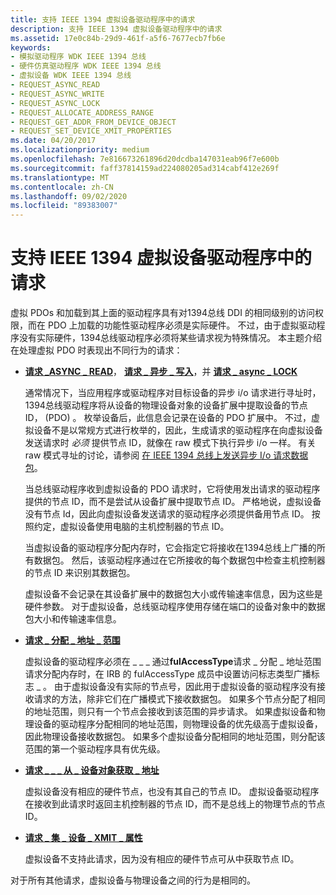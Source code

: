 ```yaml
---
title: 支持 IEEE 1394 虚拟设备驱动程序中的请求
description: 支持 IEEE 1394 虚拟设备驱动程序中的请求
ms.assetid: 17e0c84b-29d9-461f-a5f6-7677ecb7fb6e
keywords:
- 模拟驱动程序 WDK IEEE 1394 总线
- 硬件仿真驱动程序 WDK IEEE 1394 总线
- 虚拟设备 WDK IEEE 1394 总线
- REQUEST_ASYNC_READ
- REQUEST_ASYNC_WRITE
- REQUEST_ASYNC_LOCK
- REQUEST_ALLOCATE_ADDRESS_RANGE
- REQUEST_GET_ADDR_FROM_DEVICE_OBJECT
- REQUEST_SET_DEVICE_XMIT_PROPERTIES
ms.date: 04/20/2017
ms.localizationpriority: medium
ms.openlocfilehash: 7e816673261896d20dcdba147031eab96f7e600b
ms.sourcegitcommit: faff37814159ad224080205ad314cabf412e269f
ms.translationtype: MT
ms.contentlocale: zh-CN
ms.lasthandoff: 09/02/2020
ms.locfileid: "89383007"
---
```

# <a name="supporting-requests-in-ieee-1394-virtual-device-drivers"></a>支持 IEEE 1394 虚拟设备驱动程序中的请求





虚拟 PDOs 和加载到其上面的驱动程序具有对1394总线 DDI 的相同级别的访问权限，而在 PDO 上加载的功能性驱动程序必须是实际硬件。 不过，由于虚拟驱动程序没有实际硬件，1394总线驱动程序必须将某些请求视为特殊情况。 本主题介绍在处理虚拟 PDO 时表现出不同行为的请求：

-   [**请求 \_ASYNC \_ READ**](https://msdn.microsoft.com/library/windows/hardware/ff537634)， [**请求 \_ 异步 \_ 写入**](https://msdn.microsoft.com/library/windows/hardware/ff537636)，并 [**请求 \_ async \_ LOCK**](https://msdn.microsoft.com/library/windows/hardware/ff537633)

    通常情况下，当应用程序或驱动程序对目标设备的异步 i/o 请求进行寻址时，1394总线驱动程序将从设备的物理设备对象的设备扩展中提取设备的节点 ID， (PDO) 。 枚举设备后，此信息会记录在设备的 PDO 扩展中。 不过，虚拟设备不是以常规方式进行枚举的，因此，生成请求的驱动程序在向虚拟设备发送请求时 *必须* 提供节点 ID，就像在 raw 模式下执行异步 i/o 一样。 有关 raw 模式寻址的讨论，请参阅 [在 IEEE 1394 总线上发送异步 I/o 请求数据包](./sending-asynchronous-i-o-request-packets-on-the-ieee-1394-bus.md)。

    当总线驱动程序收到虚拟设备的 PDO 请求时，它将使用发出请求的驱动程序提供的节点 ID，而不是尝试从设备扩展中提取节点 ID。 严格地说，虚拟设备没有节点 Id，因此向虚拟设备发送请求的驱动程序必须提供备用节点 ID。 按照约定，虚拟设备使用电脑的主机控制器的节点 ID。

    当虚拟设备的驱动程序分配内存时，它会指定它将接收在1394总线上广播的所有数据包。 然后，该驱动程序通过在它所接收的每个数据包中检查主机控制器的节点 ID 来识别其数据包。

    虚拟设备不会记录在其设备扩展中的数据包大小或传输速率信息，因为这些是硬件参数。 对于虚拟设备，总线驱动程序使用存储在端口的设备对象中的数据包大小和传输速率信息。

-   [**请求 \_ 分配 \_ 地址 \_ 范围**](https://msdn.microsoft.com/library/windows/hardware/ff537632)

    虚拟设备的驱动程序必须在 \_ \_ \_ 通过**fulAccessType**请求 \_ 分配 \_ 地址范围请求分配内存时，在 IRB 的 fulAccessType 成员中设置访问标志类型广播标志 \_ 。 由于虚拟设备没有实际的节点号，因此用于虚拟设备的驱动程序没有接收请求的方法，除非它们在广播模式下接收数据包。 如果多个节点分配了相同的地址范围，则只有一个节点会接收到该范围的异步请求。 如果虚拟设备和物理设备的驱动程序分配相同的地址范围，则物理设备的优先级高于虚拟设备，因此物理设备接收数据包。 如果多个虚拟设备分配相同的地址范围，则分配该范围的第一个驱动程序具有优先级。

-   [**请求 \_ \_ \_ 从 \_ 设备对象获取 \_ 地址**](https://msdn.microsoft.com/library/windows/hardware/ff537641)

    虚拟设备没有相应的硬件节点，也没有其自己的节点 ID。 虚拟设备驱动程序在接收到此请求时返回主机控制器的节点 ID，而不是总线上的物理节点的节点 ID。

-   [**请求 \_ 集 \_ 设备 \_ XMIT \_ 属性**](https://msdn.microsoft.com/library/windows/hardware/ff537662)

    虚拟设备不支持此请求，因为没有相应的硬件节点可从中获取节点 ID。

对于所有其他请求，虚拟设备与物理设备之间的行为是相同的。

 


